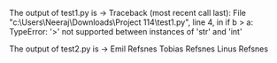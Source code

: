 The output of test1.py is ->
Traceback (most recent call last):
  File "c:\Users\Neeraj\Downloads\Project 114\test1.py", line 4, in <module>
    if b > a:
TypeError: '>' not supported between instances of 'str' and 'int'

The output of test2.py is ->
Emil Refsnes
Tobias Refsnes
Linus Refsnes
